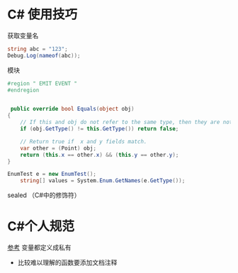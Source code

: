 # C# 使用技巧

获取变量名
```c#
string abc = "123";
Debug.Log(nameof(abc));
```

模块
```c#
#region " EMIT EVENT "
#endregion
```

```c#

 public override bool Equals(object obj) 
{
    // If this and obj do not refer to the same type, then they are not equal.
    if (obj.GetType() != this.GetType()) return false;

    // Return true if  x and y fields match.
    var other = (Point) obj;
    return (this.x == other.x) && (this.y == other.y);
}
```

```c#
EnumTest e = new EnumTest();
    string[] values = System.Enum.GetNames(e.GetType());
```

sealed （C#中的修饰符）

# C#个人规范

[参考](https://www.cnblogs.com/cjm123/p/8571264.html)
变量都定义成私有

* 比较难以理解的函数要添加文档注释